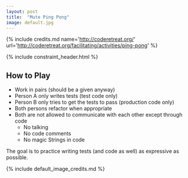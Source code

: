 ```yaml
---
layout: post
title:  "Mute Ping Pong"
image: default.jpg
---
```


{% include credits.md name='http://coderetreat.org/' url='http://coderetreat.org/facilitating/activities/ping-pong' %}

{% include constraint_header.html %}

## How to Play

* Work in pairs (should be a given anyway) 
* Person A only writes tests (test code only)
* Person B only tries to get the tests to pass (production code only)
* Both persons refactor when appropriate
* Both are not allowed to communicate with each other except through code
  * No talking
  * No code comments
  * No magic Strings in code


The goal is to practice writing tests (and code as well) as expressive
as possible.

{% include default_image_credits.md %}
